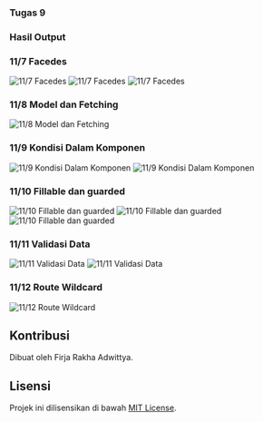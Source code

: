 ### Tugas 9

### Hasil Output

### 11/7 Facedes
![11/7 Facedes](screenshots/Picture1.png)
![11/7 Facedes](screenshots/Picture2.png)
![11/7 Facedes](screenshots/Picture3.png)

### 11/8 Model dan Fetching
![11/8 Model dan Fetching](screenshots/Picture4.png)

### 11/9 Kondisi Dalam Komponen
![11/9 Kondisi Dalam Komponen](screenshots/Picture5.png)
![11/9 Kondisi Dalam Komponen](screenshots/Picture6.png)

### 11/10 Fillable dan guarded
![11/10 Fillable dan guarded](screenshots/Picture7.png)
![11/10 Fillable dan guarded](screenshots/Picture8.png)
![11/10 Fillable dan guarded](screenshots/Picture9.png)

### 11/11 Validasi Data
![11/11 Validasi Data](screenshots/Picture10.png)
![11/11 Validasi Data](screenshots/Picture11.png)

### 11/12 Route Wildcard
![11/12 Route Wildcard](screenshots/Picture12.png)

## Kontribusi

Dibuat oleh Firja Rakha Adwittya.

## Lisensi

Projek ini dilisensikan di bawah [MIT License](LICENSE).